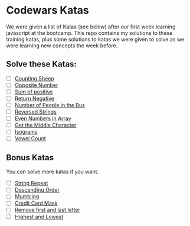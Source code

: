 # Codewars Katas
We were given a list of Katas (see below) after our first week learning javascript at the bootcamp. This repo contains my solutions to these training katas, plus some solutions to katas we were given to solve as we were learning new concepts the week before.

## Solve these Katas:

- [ ] [Counting Sheep](https://www.codewars.com/kata/54edbc7200b811e956000556)
- [ ] [Opposite Number](https://www.codewars.com/kata/56dec885c54a926dcd001095)
- [ ] [Sum of positive](https://www.codewars.com/kata/5715eaedb436cf5606000381) 
- [ ] [Return Negative](https://www.codewars.com/kata/55685cd7ad70877c23000102)
- [ ] [Number of People in the Bus](https://www.codewars.com/kata/5648b12ce68d9daa6b000099/train/javascript)
- [ ] [Reversed Strings](https://www.codewars.com/kata/5168bb5dfe9a00b126000018)
- [ ] [Even Numbers in Array](https://www.codewars.com/kata/5a431c0de1ce0ec33a00000c)
- [ ] [Get the Middle Character](https://www.codewars.com/kata/56747fd5cb988479af000028)
- [ ] [Isograms](https://www.codewars.com/kata/54ba84be607a92aa900000f1)
- [ ] [Vowel Count](https://www.codewars.com/kata/54ff3102c1bad923760001f3)

## Bonus Katas

You can solve more katas if you want.

- [ ] [String Repeat](https://www.codewars.com/kata/57a0e5c372292dd76d000d7e)
- [ ] [Descending Order](https://www.codewars.com/kata/5467e4d82edf8bbf40000155)
- [ ] [Mumbling](https://www.codewars.com/kata/5667e8f4e3f572a8f2000039)
- [ ] [Credit Card Mask](https://www.codewars.com/kata/5412509bd436bd33920011bc)
- [ ] [Remove first and last letter](https://www.codewars.com/kata/56bc28ad5bdaeb48760009b0)
- [ ] [Highest and Lowest](https://www.codewars.com/kata/554b4ac871d6813a03000035)
